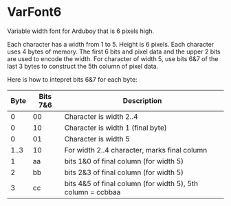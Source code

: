 # VarFont6
Variable width font for Arduboy that is 6 pixels high.

Each character has a width from 1 to 5.  Height is 6 pixels.
Each character uses 4 bytes of memory.
The first 6 bits and pixel data and the upper 2 bits are used to encode the width.
For character of width 5, use bits 6&7 of the last 3 bytes to construct the 5th column of pixel data.

Here is how to intepret bits 6&7 for each byte:

Byte | Bits 7&6 | Description
---- | -------- | ---------------------------------------------
0    | 00       | Character is width 2..4
0    | 10       | Character is width 1 (final byte)
0    | 01       | Character is width 5
1..3 | 10       | For width 2..4 character, marks final column
1    | aa       | bits 1&0 of final column (for width 5)
2    | bb       | bits 2&3 of final column (for width 5)
3    | cc       | bits 4&5 of final column (for width 5), 5th column = ccbbaa

